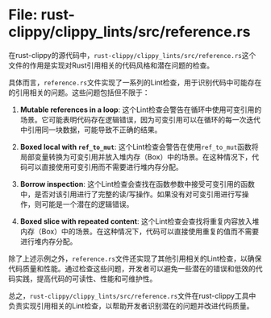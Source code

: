 # File: rust-clippy/clippy_lints/src/reference.rs

在rust-clippy的源代码中，`rust-clippy/clippy_lints/src/reference.rs`这个文件的作用是实现对Rust引用相关的代码风格和潜在问题的检查。

具体而言，`reference.rs`文件实现了一系列的Lint检查，用于识别代码中可能存在的引用相关的问题。这些问题包括但不限于：

1. **Mutable references in a loop**: 这个Lint检查会警告在循环中使用可变引用的场景。它可能表明代码存在逻辑错误，因为可变引用可以在循环的每一次迭代中引用同一块数据，可能导致不正确的结果。

2. **Boxed local with `ref_to_mut`**: 这个Lint检查会警告在使用`ref_to_mut`函数将局部变量转换为可变引用并放入堆内存（Box）中的场景。在这种情况下，代码可以直接使用可变引用而不需要进行堆内存分配。

3. **Borrow inspection**: 这个Lint检查会查找在函数参数中接受可变引用的函数中，是否对该引用进行了完整的读/写操作。如果没有对可变引用进行写操作，则可能是一个潜在的逻辑错误。

4. **Boxed slice with repeated content**: 这个Lint检查会查找将重复内容放入堆内存（Box）中的场景。在这种情况下，代码可以直接使用重复的值而不需要进行堆内存分配。

除了上述示例之外，`reference.rs`文件还实现了其他引用相关的Lint检查，以确保代码质量和性能。通过检查这些问题，开发者可以避免一些潜在的错误和低效的代码实践，提高代码的可读性、性能和可维护性。

总之，`rust-clippy/clippy_lints/src/reference.rs`文件在rust-clippy工具中负责实现引用相关的Lint检查，以帮助开发者识别潜在的问题并改进代码质量。

